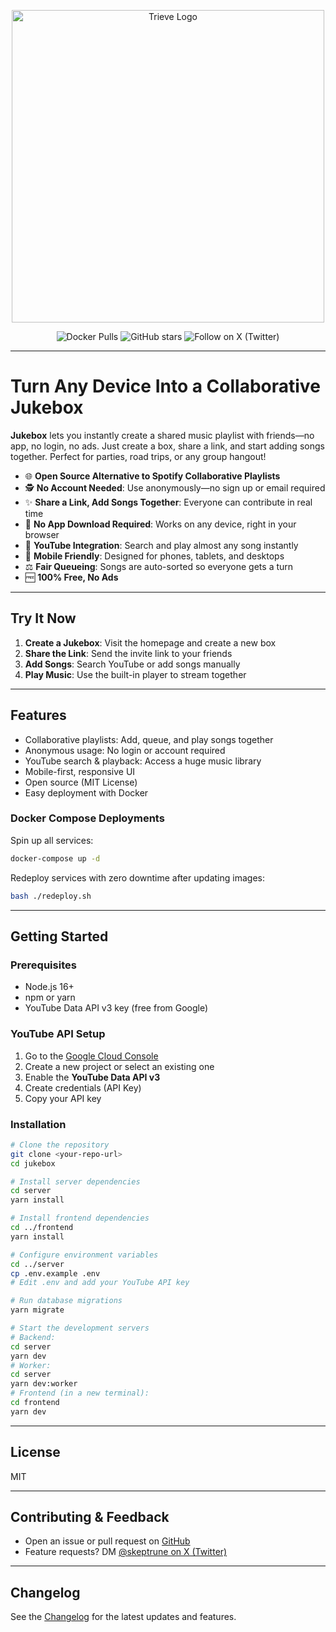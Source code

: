 <p align="center">
  <img height="500" src="frontend/public/opengraph-image.jpg" alt="Trieve Logo">
</p>

<p align="center">
  <a href="https://hub.docker.com/r/skeptrune/jukebox-server" style="text-decoration: none;">
    <img src="https://img.shields.io/docker/pulls/skeptrune/jukebox-server?style=flat-square" alt="Docker Pulls" />
  </a>
  <a href="https://github.com/skeptrunedev/jukebox/stargazers" style="text-decoration: none;">
    <img src="https://img.shields.io/github/stars/skeptrunedev/jukebox?style=flat-square" alt="GitHub stars" />
  </a>
  <a href="https://x.com/skeptrune" style="text-decoration: none;">
    <img src="https://img.shields.io/badge/follow%20on-x.com-1da1f2?logo=x&style=flat-square" alt="Follow on X (Twitter)" />
  </a>
</p>

---

# Turn Any Device Into a Collaborative Jukebox

**Jukebox** lets you instantly create a shared music playlist with friends—no app, no login, no ads. Just create a box, share a link, and start adding songs together. Perfect for parties, road trips, or any group hangout!

- 🌐 **Open Source Alternative to Spotify Collaborative Playlists**
- 🕵️ **No Account Needed**: Use anonymously—no sign up or email required
- ✨ **Share a Link, Add Songs Together**: Everyone can contribute in real time
- 🚀 **No App Download Required**: Works on any device, right in your browser
- 🎵 **YouTube Integration**: Search and play almost any song instantly
- 📱 **Mobile Friendly**: Designed for phones, tablets, and desktops
- ⚖️ **Fair Queueing**: Songs are auto-sorted so everyone gets a turn
- 🆓 **100% Free, No Ads**

---

## Try It Now

1. **Create a Jukebox**: Visit the homepage and create a new box
2. **Share the Link**: Send the invite link to your friends
3. **Add Songs**: Search YouTube or add songs manually
4. **Play Music**: Use the built-in player to stream together

---

## Features

- Collaborative playlists: Add, queue, and play songs together
- Anonymous usage: No login or account required
- YouTube search & playback: Access a huge music library
- Mobile-first, responsive UI
- Open source (MIT License)
- Easy deployment with Docker

### Docker Compose Deployments

Spin up all services:

```bash
docker-compose up -d
```

Redeploy services with zero downtime after updating images:

```bash
bash ./redeploy.sh
```

---

## Getting Started

### Prerequisites

- Node.js 16+
- npm or yarn
- YouTube Data API v3 key (free from Google)

### YouTube API Setup

1. Go to the [Google Cloud Console](https://console.cloud.google.com/)
2. Create a new project or select an existing one
3. Enable the **YouTube Data API v3**
4. Create credentials (API Key)
5. Copy your API key

### Installation

```bash
# Clone the repository
git clone <your-repo-url>
cd jukebox

# Install server dependencies
cd server
yarn install

# Install frontend dependencies
cd ../frontend
yarn install

# Configure environment variables
cd ../server
cp .env.example .env
# Edit .env and add your YouTube API key

# Run database migrations
yarn migrate

# Start the development servers
# Backend:
cd server
yarn dev
# Worker:
cd server
yarn dev:worker
# Frontend (in a new terminal):
cd frontend
yarn dev
```

---

## License

MIT

---

## Contributing & Feedback

- Open an issue or pull request on [GitHub](https://github.com/skeptrunedev/jukebox)
- Feature requests? DM [@skeptrune on X (Twitter)](https://twitter.com/skeptrune)

---

## Changelog

See the [Changelog](https://jukebox.skeptrune.com#changelog) for the latest updates and features.
